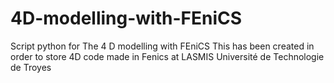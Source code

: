 # 4D-modelling-with-FEniCS
Script python for The 4 D modelling with FEniCS
This has been created in order to store 4D code made in Fenics at LASMIS Université de Technologie de Troyes
